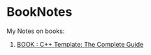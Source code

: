 # BookNotes
My Notes on books:
1. [BOOK : C++ Template: The Complete Guide ](C++%20Templates%20-%20The%20Complete%20Guide/C++%20Templates%20-%20The%20Complete%20Guide.md)